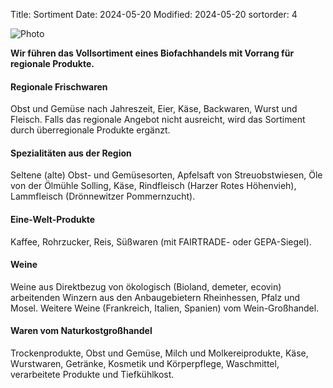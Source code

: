 Title: Sortiment
Date: 2024-05-20
Modified: 2024-05-20
sortorder: 4

![Photo]({static}/images/banner/h-säcke-lose-ware.jpg)

**Wir führen das Vollsortiment eines Biofachhandels mit Vorrang für regionale Produkte.**

#### Regionale Frischwaren
Obst und Gemüse nach Jahreszeit, Eier, Käse, Backwaren, Wurst und Fleisch. Falls das regionale Angebot nicht ausreicht, wird das Sortiment durch überregionale Produkte ergänzt.

#### Spezialitäten aus der Region
Seltene (alte) Obst- und Gemüsesorten, Apfelsaft von Streuobstwiesen, Öle von der Ölmühle Solling, Käse, Rindfleisch (Harzer Rotes Höhenvieh), Lammfleisch (Drönnewitzer Pommernzucht).

#### Eine-Welt-Produkte
Kaffee, Rohrzucker, Reis, Süßwaren (mit FAIRTRADE- oder GEPA-Siegel).

#### Weine
Weine aus Direktbezug von ökologisch (Bioland, demeter, ecovin) arbeitenden Winzern aus den Anbaugebietern Rheinhessen, Pfalz und Mosel. Weitere Weine (Frankreich, Italien, Spanien) vom Wein-Großhandel.

#### Waren vom Naturkostgroßhandel
Trockenprodukte, Obst und Gemüse, Milch und Molkereiprodukte, Käse, Wurstwaren, Getränke, Kosmetik und Körperpflege, Waschmittel, verarbeitete Produkte und Tiefkühlkost.
